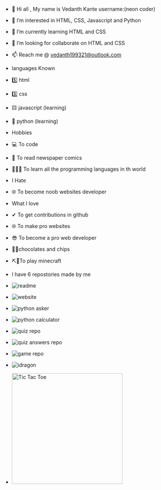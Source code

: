 



- 👋 Hi all , My name is Vedanth Kante username:(neon coder)
- 👀 I’m interested in HTML, CSS, Javascript and Python
- 🌱 I’m currently learning HTML and CSS
- 💞️ I’m looking for collaborate on HTML and CSS
- 📫 Reach me @ vedanth199321@outlook.com

- languages Known
- 5️⃣ html
- 3️⃣ css
- 🟨 javascript (learning)
- 🐍 python (learning)

-  Hobbies
-  💻 To code
-  📰 To read newspaper comics
-   👨🏻‍💻   To learn all the programming languages in th world

-  I Hate
- 🌐 To become noob websites developer

- What I love
- ✔ To get contributions in github 
- 🌐 To make pro websites
- 😎 To become a pro web developer
- 🍫🍟chocolates and chips
- ⛏📍To play minecraft

- I have 6 repostories made by me 
- ![readme](https://user-images.githubusercontent.com/79017098/113131487-ea348100-923a-11eb-8fb5-c15d294078bb.png)
- ![website](https://user-images.githubusercontent.com/79017098/113131489-eb65ae00-923a-11eb-912f-6d001446be6b.png)
- ![python asker](https://user-images.githubusercontent.com/79017098/113131491-eb65ae00-923a-11eb-9c9c-a9c616e21920.png)
- ![python calculator](https://user-images.githubusercontent.com/79017098/113131493-ebfe4480-923a-11eb-883e-23b3c76cabb4.png)
- ![quiz repo](https://user-images.githubusercontent.com/79017098/113475111-44c71a80-9491-11eb-9912-e69e1f7994e6.png)
- ![quiz answers repo](https://user-images.githubusercontent.com/79017098/113477640-f0c43200-94a0-11eb-997b-1666e6114d5f.png)
- ![game repo](https://user-images.githubusercontent.com/79017098/114580831-d3f7dd80-9c9c-11eb-8be3-b9f7ab7e49de.png)
- ![idragon](https://user-images.githubusercontent.com/79017098/115140506-4974fc80-a055-11eb-822b-94ae26e8d78e.png)
- <img width="303" alt="Tic Tac Toe" src="https://user-images.githubusercontent.com/79017098/116778196-1c314100-aa8e-11eb-92fd-d956916e2ddb.png">








<!---
vedanthkante/vedanthkante is a ✨ special ✨ repository because its `README.md` (this file) appears on your GitHub profile.
You can click the Preview link to take a look at your changes.
--->
